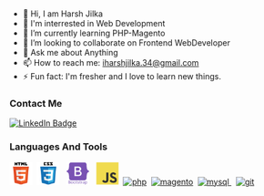###
<!-- <img src="https://komarev.com/ghpvc/?username=BhattNisargVijaykumar&style=flat-square&color=blue" alt="Profile Badge"/> -->
- 👋 Hi, I am Harsh Jilka
- 👀 I'm interrested in Web Development
- 🌱 I’m currently learning PHP-Magento
- 👯 I’m looking to collaborate on Frontend WebDeveloper
- 💬 Ask me about Anything
- 📫 How to reach me: iharshjilka.34@gmail.com
- ⚡ Fun fact: I'm fresher and I love to learn new things.

### Contact Me
<div id="badges">
  <a href="https://www.linkedin.com/in/harsh-jilka">
    <img src="https://img.shields.io/badge/LinkedIn-blue?style=for-the-badge&logo=linkedin&logoColor=white" alt="LinkedIn Badge"/>
  </a>
</div>

### Languages And Tools
<p align="left">
<a href="https://www.w3.org/html/" target="_blank"> <img src="https://raw.githubusercontent.com/devicons/devicon/master/icons/html5/html5-original-wordmark.svg" alt="html5" width="40" height="40"/></a>&nbsp; 
<a href="https://www.w3schools.com/css/" target="_blank"> <img src="https://raw.githubusercontent.com/devicons/devicon/master/icons/css3/css3-original-wordmark.svg" alt="css3" width="40" height="40"/></a> &nbsp;
<a href="https://getbootstrap.com" target="_blank"> <img src="https://raw.githubusercontent.com/devicons/devicon/master/icons/bootstrap/bootstrap-plain-wordmark.svg" alt="bootstrap" width="40" height="40"/></a> &nbsp;
<a href="https://developer.mozilla.org/en-US/docs/Web/JavaScript" target="_blank"> <img src="https://raw.githubusercontent.com/devicons/devicon/master/icons/javascript/javascript-original.svg" alt="javascript" width="40" height="40"/></a>&nbsp;
<a href="https://php.net" target="_blank"> <img src="https://www.php.net/images/logos/new-php-logo.svg" alt="php" width="50" height="40"/></a>&nbsp;
<a href="https://magento.com/tech-resources/download" target="_blank"> <img src="https://www.logolynx.com/images/logolynx/1c/1c06d5b9e50c3ef93d45b979b7f34072.png" alt="magento" width="40" height="40"/></a>&nbsp;
<a href="https://www.mysql.com/downloads/" target="_blank"> <img src="https://w7.pngwing.com/pngs/354/683/png-transparent-logo-mysql-database-phpmyadmin-oracle-sql-logo-blue-text-logo.png" alt="mysql" width="40" height="40"/> </a>&nbsp;
<a href="https://git-scm.com/" target="_blank"><img src="https://www.vectorlogo.zone/logos/git-scm/git-scm-icon.svg" alt="git" width="40" height="40"/></a>&nbsp;
</p>

<!--
Here are some ideas to get you started:

- 🔭 I’m currently working on ... PHP
- 🌱 I’m currently learning ...
- 👯 I’m looking to collaborate on ...
- 🤔 I’m looking for help with ...
- 💬 Ask me about ...
- 📫 How to reach me: ...
- 😄 Pronouns: ...
- ⚡ Fun fact: ...
-->
